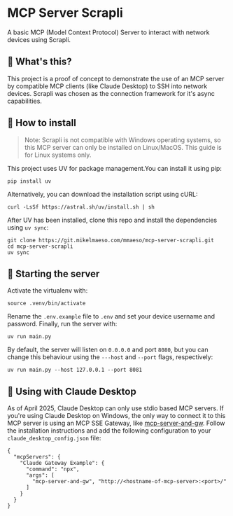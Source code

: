 # MCP Server Scrapli

A basic MCP (Model Context Protocol) Server to interact with network devices using Scrapli.

## 🚀 What's this?

This project is a proof of concept to demonstrate the use of an MCP server by compatible MCP clients (like Claude Desktop) to SSH into network devices. Scrapli was chosen as the connection framework for it's async capabilities.

## 🔧 How to install
> Note: Scrapli is not compatible with Windows operating systems, so this MCP server can only be installed on Linux/MacOS. This guide is for Linux systems only.

This project uses UV for package management.You can install it using pip:
```
pip install uv
```
Alternatively, you can download the installation script using cURL:
```
curl -LsSf https://astral.sh/uv/install.sh | sh
```
After UV has been installed, clone this repo and install the dependencies using ```uv sync```:
```
git clone https://git.mikelmaeso.com/mmaeso/mcp-server-scrapli.git
cd mcp-server-scrapli
uv sync
```
## 🔧 Starting the server
Activate the virtualenv with:
```
source .venv/bin/activate
```
Rename the ```.env.example``` file to ```.env``` and set your device username and password. Finally, run the server with:
```
uv run main.py
```
By default, the server will listen on ```0.0.0.0``` and port ```8080```, but you can change this behaviour using the ```---host``` and ```--port``` flags, respectively:

```
uv run main.py --host 127.0.0.1 --port 8081
```

## 🔧 Using with Claude Desktop
As of April 2025, Claude Desktop can only use stdio based MCP servers. If you're using Claude Desktop on Windows, the only way to connect it to this MCP server is using an MCP SSE Gateway, like [mcp-server-and-gw](https://github.com/boilingdata/mcp-server-and-gw). Follow the installation instructions and add the following configuration to your ```claude_desktop_config.json``` file:

```
{
  "mcpServers": {
    "Claude Gateway Example": {
      "command": "npx",
      "args": [
        "mcp-server-and-gw", "http://<hostname-of-mcp-server>:<port>/"
      ]
    }
  }
}
```

